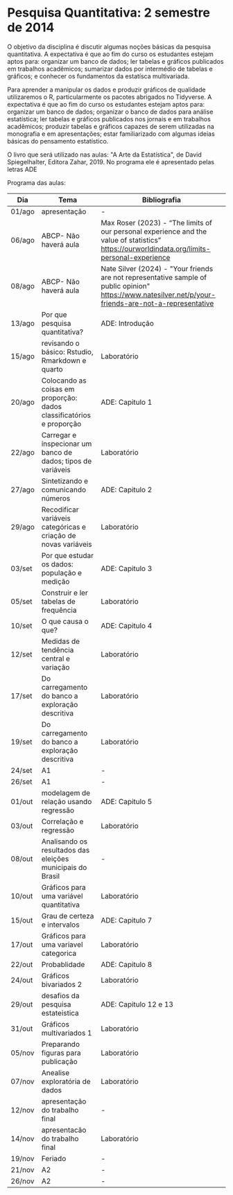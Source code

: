 # Pesquisa Quantitativa: 2 semestre de 2014


O objetivo da disciplina é discutir algumas noções básicas da pesquisa quantitativa. A expectativa é que ao fim do curso os estudantes estejam aptos para: organizar um banco de dados; ler tabelas e gráficos publicados em trabalhos acadêmicos; sumarizar dados por intermédio de tabelas e gráficos; e conhecer os fundamentos da estatísca multivariada. 

 Para aprender a manipular os dados e produzir gráficos de qualidade utilizaremos o R, particularmente os pacotes abrigados no Tidyverse. A expectativa é que ao fim do curso os estudantes estejam aptos para: organizar um banco de dados; organizar o banco de dados para análise estatística; ler tabelas e gráficos publicados nos jornais e em trabalhos acadêmicos; produzir tabelas e  gráficos capazes de serem utilizadas na monografia e em apresentações; estar familiarizado com algumas ideias básicas do pensamento estatístico.

O livro que será utilizado nas aulas:  "A Arte da Estatística", de David Spiegelhalter, Editora Zahar, 2019. No programa ele é apresentado pelas letras ADE 


Programa das aulas: 

| Dia    	| Tema                                                                 	| Bibliografia                                                                                                                                           	|
|--------	|----------------------------------------------------------------------	|--------------------------------------------------------------------------------------------------------------------------------------------------------	|
| 01/ago 	| apresentação                                                         	| -                                                                                                                                                      	|
| 06/ago 	| ABCP- Não haverá aula                                                	|  Max Roser (2023) - “The limits of our personal experience and the value of statistics”  https://ourworldindata.org/limits-personal-experience         	|
| 08/ago 	| ABCP- Não haverá aula                                                	| Nate Silver (2024) - "Your friends are not representative sample of public opinion" https://www.natesilver.net/p/your-friends-are-not-a-representative 	|
| 13/ago 	| Por que pesquisa quantitativa?                                       	| ADE: Introdução                                                                                                                                        	|
| 15/ago 	| revisando o básico: Rstudio, Rmarkdown e quarto                      	| Laboratório                                                                                                                                            	|
| 20/ago 	| Colocando as coisas em proporção: dados classificatórios e proporção 	| ADE: Capitulo 1                                                                                                                                        	|
| 22/ago 	| Carregar e inspecionar um banco de dados; tipos de variáveis         	| Laboratório                                                                                                                                            	|
| 27/ago 	| Sintetizando  e comunicando números                                  	| ADE: Capitulo 2                                                                                                                                        	|
| 29/ago 	| Recodificar variáveis categóricas e criação de novas variáveis       	| Laboratório                                                                                                                                            	|
| 03/set 	| Por que estudar os dados: população e medição                        	| ADE: Capitulo 3                                                                                                                                        	|
| 05/set 	| Construir e ler tabelas de frequência                                	| Laboratório                                                                                                                                            	|
| 10/set 	| O que causa o que?                                                   	| ADE: Capitulo 4                                                                                                                                        	|
| 12/set 	| Medidas de tendência central e variação                              	| Laboratório                                                                                                                                            	|
| 17/set 	| Do carregamento do banco a exploração descritiva                     	| Laboratório                                                                                                                                            	|
| 19/set 	| Do carregamento do banco a exploração descritiva                     	| Laboratório                                                                                                                                            	|
| 24/set 	| A1                                                                   	|  -                                                                                                                                                     	|
| 26/set 	| A1                                                                   	|  -                                                                                                                                                     	|
| 01/out 	| modelagem de relação usando regressão                                	| ADE: Capitulo 5                                                                                                                                        	|
| 03/out 	| Correlação e regressão                                               	| Laboratório                                                                                                                                            	|
| 08/out 	|  Analisando os resultados das eleições municipais do Brasil          	|  -                                                                                                                                                     	|
| 10/out 	| Gráficos para uma variável quantitativa                              	| Laboratório                                                                                                                                            	|
| 15/out 	| Grau de certeza e intervalos                                         	| ADE: Capitulo 7                                                                                                                                        	|
| 17/out 	| Gráficos para uma variavel categorica                                	| Laboratório                                                                                                                                            	|
| 22/out 	| Probablidade                                                         	| ADE: Capitulo 8                                                                                                                                        	|
| 24/out 	| Gráficos bivariados 2                                                	| Laboratório                                                                                                                                            	|
| 29/out 	| desafios da pesquisa estateistica                                    	| ADE: Capitulo 12 e 13                                                                                                                                  	|
| 31/out 	| Gráficos multivariados 1                                             	| Laboratório                                                                                                                                            	|
| 05/nov 	| Preparando figuras para publicação                                   	| Laboratório                                                                                                                                            	|
| 07/nov 	| Anealise exploratória de dados                                       	| Laboratório                                                                                                                                            	|
| 12/nov 	| apresentação do trabalho final                                       	| -                                                                                                                                                      	|
| 14/nov 	| apresentacão do trabalho final                                       	| Laboratório                                                                                                                                            	|
| 19/nov 	| Feriado                                                              	|  -                                                                                                                                                     	|
| 21/nov 	| A2                                                                   	|  -                                                                                                                                                     	|
| 26/nov 	| A2                                                                   	|  -                                                                                                                                                     	|



